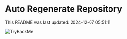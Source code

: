 # Auto Regenerate Repository

This README was last updated: 2024-12-07 05:51:11

 ![TryHackMe](https://tryhackme.com/badge/533634)